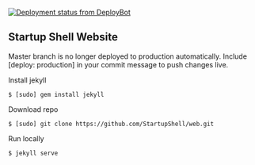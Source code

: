[![Deployment status from DeployBot](https://startupshell.deploybot.com/badge/66802254102033/85631.svg)](http://deploybot.com)

## Startup Shell Website

Master branch is no longer deployed to production automatically.
Include [deploy: production] in your commit message to push changes live.

Install jekyll

`$ [sudo] gem install jekyll`

Download repo

`$ [sudo] git clone https://github.com/StartupShell/web.git`

Run locally

`$ jekyll serve`
